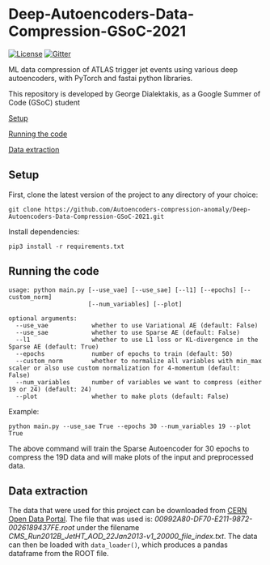 # Deep-Autoencoders-Data-Compression-GSoC-2021
[![License](https://img.shields.io/badge/License-Apache%202.0-blue.svg)](http://www.apache.org/licenses/LICENSE-2.0)
[![Gitter](https://badges.gitter.im/HEPAutoencoders/community.svg)](https://gitter.im/HEPAutoencoders/community?utm_source=badge&utm_medium=badge&utm_campaign=pr-badge)

ML data compression of ATLAS trigger jet events using various deep autoencoders, with PyTorch and fastai python libraries.

This repository is developed by George Dialektakis, as a Google Summer of Code (GSoC) student

[Setup](#setup)

[Running the code](#running-the-code)

[Data extraction](#data-extraction)

## Setup
First, clone the latest version of the project to any directory of your choice:
```
git clone https://github.com/Autoencoders-compression-anomaly/Deep-Autoencoders-Data-Compression-GSoC-2021.git
```
Install dependencies:
```
pip3 install -r requirements.txt
```

## Running the code
```
usage: python main.py [--use_vae] [--use_sae] [--l1] [--epochs] [--custom_norm]
                      [--num_variables] [--plot]

optional arguments:
  --use_vae            whether to use Variational AE (default: False)
  --use_sae            whether to use Sparse AE (default: False)
  --l1                 whether to use L1 loss or KL-divergence in the Sparse AE (default: True)
  --epochs             number of epochs to train (default: 50)
  --custom_norm        whether to normalize all variables with min_max scaler or also use custom normalization for 4-momentum (default: False)
  --num_variables      number of variables we want to compress (either 19 or 24) (default: 24)
  --plot               whether to make plots (default: False)
```
Example:

```
python main.py --use_sae True --epochs 30 --num_variables 19 --plot True
```
The above command will train the Sparse Autoencoder for 30 epochs to compress the 19D data and will make plots of the input and preprocessed data.

## Data extraction
The data that were used for this project can be downloaded from [CERN Open Data Portal](http://opendata.cern.ch/record/6010). The file that was used is: *00992A80-DF70-E211-9872-0026189437FE.root* under the filename *CMS_Run2012B_JetHT_AOD_22Jan2013-v1_20000_file_index.txt*. The data can then be loaded with `data_loader()`, which produces a pandas dataframe from the ROOT file.
